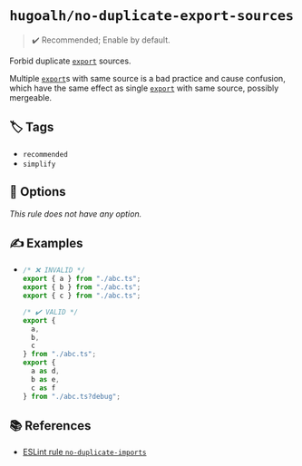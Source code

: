 # `hugoalh/no-duplicate-export-sources`

> ✔️ Recommended; Enable by default.

Forbid duplicate [`export`][ecmascript-export] sources.

Multiple [`export`][ecmascript-export]s with same source is a bad practice and cause confusion, which have the same effect as single [`export`][ecmascript-export] with same source, possibly mergeable.

## 🏷️ Tags

- `recommended`
- `simplify`

## 🔧 Options

*This rule does not have any option.*

## ✍️ Examples

- ```ts
  /* ❌ INVALID */
  export { a } from "./abc.ts";
  export { b } from "./abc.ts";
  export { c } from "./abc.ts";

  /* ✔️ VALID */
  export {
    a,
    b,
    c
  } from "./abc.ts";
  export {
    a as d,
    b as e,
    c as f
  } from "./abc.ts?debug";
  ```

## 📚 References

- [ESLint rule `no-duplicate-imports`](https://eslint.org/docs/latest/rules/no-duplicate-imports)

[ecmascript-export]: https://developer.mozilla.org/en-US/docs/Web/JavaScript/Reference/Statements/export
